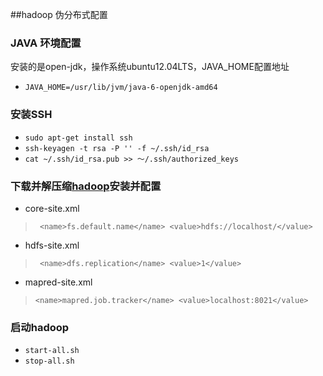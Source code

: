##hadoop 伪分布式配置
### JAVA 环境配置
安装的是open-jdk，操作系统ubuntu12.04LTS，JAVA_HOME配置地址

* `JAVA_HOME=/usr/lib/jvm/java-6-openjdk-amd64`

### 安装SSH 
* `sudo apt-get install ssh`
* `ssh-keyagen -t rsa -P '' -f ~/.ssh/id_rsa`
* `cat ~/.ssh/id_rsa.pub >> ～/.ssh/authorized_keys`

### 下载并解压缩[hadoop](http://archive.apache.org/dist/hadoop/core/ "title")安装并配置
* core-site.xml
> ` <name>fs.default.name</name>
  <value>hdfs://localhost/</value>`
* hdfs-site.xml
>  ` <name>dfs.replication</name>
   <value>1</value>`
* mapred-site.xml
>  `<name>mapred.job.tracker</name>
   <value>localhost:8021</value>`

### 启动hadoop
* `start-all.sh`
* `stop-all.sh`
